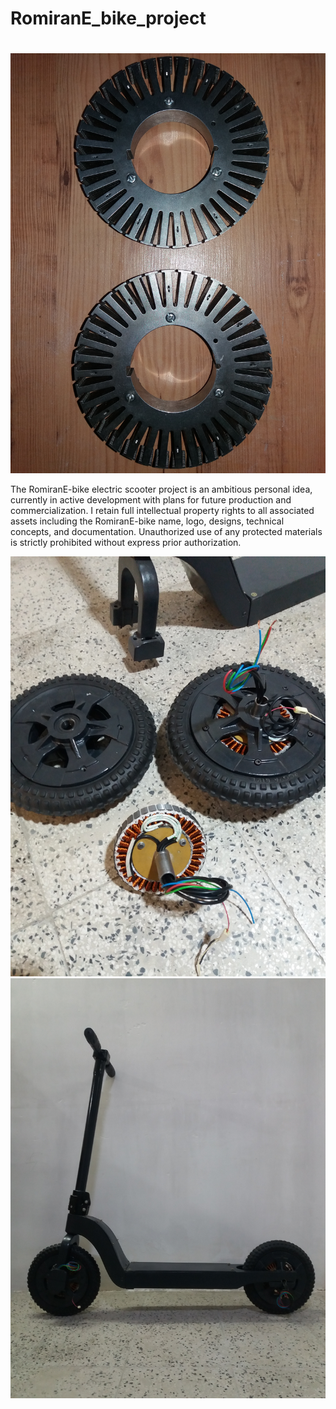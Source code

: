 # RomiranE_bike_project
#
<!--# Thanks to GENIRAN FAN (با سپاس و قدردانی از ژنیران فن)-->
![GENIRAN FAN Core](https://raw.githubusercontent.com/RomiranE-bike/RomiranE_bike_project/main/20250517_175137.jpg)

<!-- The RomiranE-bike electric scooter project is an ambitious personal idea that I am building and developing with the aim of producing and commercializing it. I own the ownership or rights to the name, logo, design, idea, and document. Any use of them is subject to obtaining permission.-->

The RomiranE-bike electric scooter project is an ambitious personal idea, currently in active development with plans for future production and commercialization. I retain full intellectual property rights to all associated assets including the RomiranE-bike name, logo, designs, technical concepts, and documentation. Unauthorized use of any protected materials is strictly prohibited without express prior authorization.

<!--
<div align="center" style="background: #fff8e1; padding: 1.2rem; border-radius: 10px; border-left: 6px solid #ff9100; margin: 2rem 0; box-shadow: 0 2px 5px rgba(0,0,0,0.05);">

⚠️ **INTELLECTUAL PROPERTY NOTICE / اخطار مالکیت معنوی**  

**English**:  
The RomiranE-bike electric scooter represents my original innovation, currently in active development with plans for future production and commercialization. I retain full intellectual property rights to all associated assets including the RomiranE-bike name, logo, designs, technical concepts, and documentation. Unauthorized use of any protected materials is strictly prohibited without express prior authorization.

**فارسی**:  
اسکوتر برقی رومیران ای-بایک یک نوآوری اصلی بوده و در حال توسعه فعال می‌باشد. کلیه حقوق مالکیت معنوی شامل نام، لوگو، طرح‌ها، مفاهیم فنی و مستندات مربوطه محفوظ است. هرگونه استفاده غیرمجاز از این دارایی‌های محافظت شده ممنوع بوده و مستلزم اخذ مجوز رسمی می‌باشد.

📬 **Contact / تماس**: stdindust@gmail.com  
🔒 **All Rights Reserved / کلیه حقوق محفوظ است**  
</div>
-->


<!--
<div align="center" style="background: #fff3e0; padding: 1rem; border-radius: 8px; border-left: 5px solid #ff6d00; margin: 1.5rem 0;">

⚠️ **Notice / اخطار**  
**English**: The RomiranE-bike e-scooter is a proprietary innovation under development. All branding, designs, and technical assets are protected intellectual property requiring explicit written permission for use.  
**فارسی**:  رومیران ای-بایک یک نوآوری انحصاری در حال توسعه می‌باشد. تمامی علائم تجاری، طرح‌ها و دارایی‌های فنی تحت حمایت قانون مالکیت معنوی بوده و هرگونه استفاده مستلزم کسب مجوز کتبی است.  

📧 **Contact / تماس**: stdindust@gmail.com  
</div>
-->

![Romiran Wheel](https://raw.githubusercontent.com/RomiranE-bike/RomiranE_bike_project/main/20250705_184748.jpg)
![Romiran Ebike Strcture](https://raw.githubusercontent.com/RomiranE-bike/RomiranE_bike_project/main/20250717_181100.jpg)
